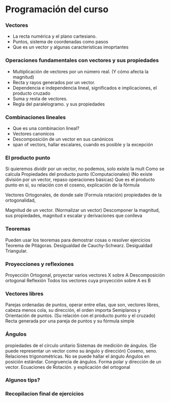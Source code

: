 # Programación del curso

### Vectores

- La recta numérica y el plano cartesiano.
- Puntos, sistema de coordenadas como pasos
- Que es un vector y algunas caracteristicas imoprtantes

### Operaciones fundamentales con vectores y sus propiedades

- Multiplicación de vectores por un número real. (Y cómo afecta la magnitud) 
- Recta y rayos generados por un vector.
- Dependencia e independencia lineal, significados e implicaciones, el producto cruzado
- Suma y resta de vectores.
- Regla del paralelogramo. y sus propiedades

### Combinaciones lineales

- Que es una combinacion lineal?
- Vectores canonicos
- Descomposición de un vector en sus canónicos
- span of vectors, hallar escalares, cuando es posible y la excepción


### El producto punto

Si quieremos dividir por un vector, no podemos, solo existe la mult
Como se calcula
Propiedades del producto punto (Computacionales) (No existe división por un vector, repaso operaciones básicas)
Que es el producto punto en sí, su relación con el coseno, explicación de la fórmula

Vectores Ortogonales, de donde sale (Formula rotación)
propiedades de la ortogonalidad,

Magnitud de un vector. (Normalizar un vector)
Descomponer la magnitud, sus propiedades, magnitud x escalar y derivaciones que conlleva

### Teoremas
Pueden usar los teoremas para demostrar cosas o resolver ejercicios
Teorema de Pitágoras.
Desigualdad de Cauchy-Schwarz.
Desigualdad Triangular.

### Proyecciones y reflexiones
Proyección Ortogonal, proyectar varios vectores X sobre A
Descomposición ortogonal
Reflexión
Todos los vectores cuya proyección sobre A es B

### Vectores libres

Parejas ordenadas de puntos, operar entre ellas, que son, vectores libres, cabeza menos cola, su dirección, el orden importa
Semiplanos y Orientación de puntos. (Su relación con el producto punto y el cruzado)
Recta generada por una pareja de puntos y su fórmula simple

### Ángulos

propiedades de el círculo unitario
Sistemas de medición de ángulos. (Se puede representar un vector como su ángulo y dirección)
Coseno, seno. Relaciones trigonométricas.
No se puede hallar el ángulo
Ángulos en posición estándar. Congruencia de ángulos.
Forma polar y dirección de un vector.
Ecuaciones de Rotación. y explicación del ortogonal


### Algunos tips?



### Recopilacion final de ejercicios